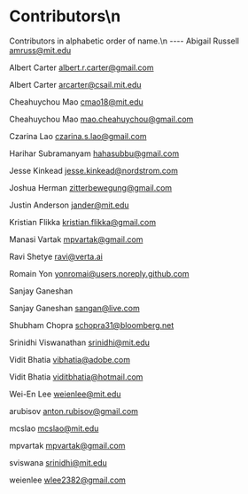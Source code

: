 # Contributors\n
Contributors in alphabetic order of name.\n ----
Abigail Russell <amruss@mit.edu>


Albert Carter <albert.r.carter@gmail.com>


Albert Carter <arcarter@csail.mit.edu>


Cheahuychou Mao <cmao18@mit.edu>


Cheahuychou Mao <mao.cheahuychou@gmail.com>


Czarina Lao <czarina.s.lao@gmail.com>


Harihar Subramanyam <hahasubbu@gmail.com>


Jesse Kinkead <jesse.kinkead@nordstrom.com>


Joshua Herman <zitterbewegung@gmail.com>


Justin Anderson <jander@mit.edu>


Kristian Flikka <kristian.flikka@gmail.com>


Manasi Vartak <mpvartak@gmail.com>


Ravi Shetye <ravi@verta.ai>


Romain Yon <yonromai@users.noreply.github.com>


Sanjay Ganeshan <Sanjay Ganeshan>


Sanjay Ganeshan <sangan@live.com>


Shubham Chopra <schopra31@bloomberg.net>


Srinidhi Viswanathan <srinidhi@mit.edu>


Vidit Bhatia <vibhatia@adobe.com>


Vidit Bhatia <viditbhatia@hotmail.com>


Wei-En Lee <weienlee@mit.edu>


arubisov <anton.rubisov@gmail.com>


mcslao <mcslao@mit.edu>


mpvartak <mpvartak@gmail.com>


sviswana <srinidhi@mit.edu>


weienlee <wlee2382@gmail.com>


